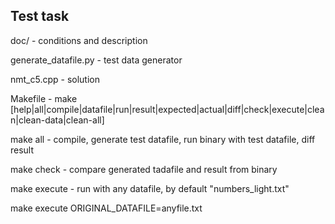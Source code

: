Test task
---------

doc/         - conditions and description

generate_datafile.py - test data generator

nmt_c5.cpp   - solution

Makefile     - make [help|all|compile|datafile|run|result|expected|actual|diff|check|execute|clean|clean-data|clean-all]

make all     - compile, generate test datafile, run binary with test datafile, diff result

make check   - compare generated tadafile and result from binary

make execute - run with any datafile, by default "numbers_light.txt"

make execute ORIGINAL_DATAFILE=anyfile.txt

